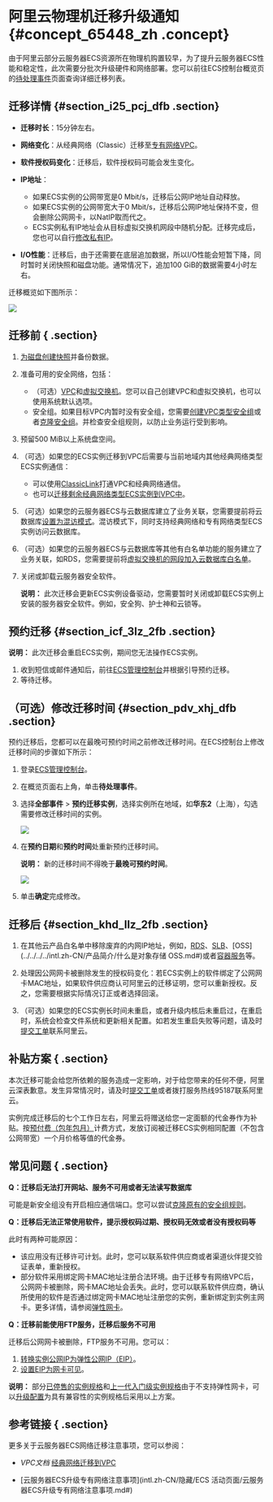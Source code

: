 # 阿里云物理机迁移升级通知 {#concept_65448_zh .concept}

由于阿里云部分云服务器ECS资源所在物理机购置较早，为了提升云服务器ECS性能和稳定性，此次需要分批次升级硬件和网络部署。您可以前往ECS控制台概览页的[待处理事件](https://ecs.console.aliyun.com/#/events/unsettled/securityGroupWarning)页面查询详细迁移列表。

## 迁移详情 {#section_i25_pcj_dfb .section}

-   **迁移时长**：15分钟左右。

-   **网络变化**：从经典网络（Classic）迁移至[专有网络VPC](../../../../intl.zh-CN/产品简介/什么是专有网络.md#)。

-   **软件授权码变化**：迁移后，软件授权码可能会发生变化。

-   **IP地址**：

    -   如果ECS实例的公网带宽是0 Mbit/s，迁移后公网IP地址自动释放。
    -   如果ECS实例的公网带宽大于0 Mbit/s，迁移后公网IP地址保持不变，但会删除公网网卡，以NatIP取而代之。
    -   ECS实例私有IP地址会从目标虚拟交换机网段中随机分配。迁移完成后，您也可以自行[修改私有IP](../../../../intl.zh-CN/网络/修改IPv4地址/修改私有IP地址.md#)。
-   **I/O性能**：迁移后，由于还需要在底层追加数据，所以I/O性能会短暂下降，同时暂时关闭快照和磁盘功能。通常情况下，追加100 GiB的数据需要4小时左右。


迁移概览如下图所示：

![](http://static-aliyun-doc.oss-cn-hangzhou.aliyuncs.com/assets/img/10948/155549105511990_zh-CN.png)

## 迁移前 { .section}

1.  [为磁盘创建快照](../../../../intl.zh-CN/快照/使用快照/创建快照.md#)并备份数据。

2.  准备可用的安全网络，包括：
    -   （可选）[VPC](../../../../intl.zh-CN/用户指南/专有网络和子网/管理专有网络.md#)和[虚拟交换机](../../../../intl.zh-CN/用户指南/专有网络和子网/管理交换机.md#)。您可以自己创建VPC和虚拟交换机，也可以使用系统默认选项。
    -   安全组。如果目标VPC内暂时没有安全组，您需要[创建VPC类型安全组](../../../../intl.zh-CN/安全/安全组/创建安全组.md#)或者[克隆安全组](../../../../intl.zh-CN/隐藏/新架构后需要隐藏的文档汇总/安全/克隆安全组.md#)。并检查安全组规则，以防止业务运行受到影响。
3.  预留500 MiB以上系统盘空间。

4.  （可选）如果您的ECS实例迁移到VPC后需要与当前地域内其他经典网络类型ECS实例通信：
    -   可以使用[ClassicLink](../../../../intl.zh-CN/用户指南/网络连接/ClassicLink/ClassicLink概述.md#)打通VPC和经典网络通信。
    -   也可以[迁移剩余经典网络类型ECS实例到VPC中](../../../../intl.zh-CN/最佳实践/经典网络迁移到VPC/迁移方案概述.md#)。
5.  （可选）如果您的云服务器ECS与云数据库建立了业务关联，您需要提前将云数据库[设置为混访模式](../../../../intl.zh-CN/最佳实践/经典网络迁移到VPC/云数据库混访/云数据库混访概述.md#)。混访模式下，同时支持经典网络和专有网络类型ECS实例访问云数据库。
6.  （可选）如果您的云服务器ECS与云数据库等其他有白名单功能的服务建立了业务关联，如RDS，您需要提前将[虚拟交换机的网段加入云数据库白名单](../../../../intl.zh-CN/用户指南/数据安全性/设置白名单.md#)。

7.  关闭或卸载云服务器安全软件。

    **说明：** 此次迁移会更新ECS实例设备驱动，您需要暂时关闭或卸载ECS实例上安装的服务器安全软件。例如，安全狗、护士神和云锁等。


## 预约迁移 {#section_icf_3lz_2fb .section}

**说明：** 此次迁移会重启ECS实例，期间您无法操作ECS实例。

1.  收到短信或邮件通知后，前往[ECS管理控制台](https://ecs.console.aliyun.com/)并根据引导预约迁移。
2.  等待迁移。


## （可选）修改迁移时间 {#section_pdv_xhj_dfb .section}

预约迁移后，您都可以在最晚可预约时间之前修改迁移时间。在ECS控制台上修改迁移时间的步骤如下所示：

1.  登录[ECS管理控制台](https://ecs.console.aliyun.com/)。

2.  在概览页面右上角，单击**待处理事件**。

3.  选择**全部事件** \> **预约迁移实例**，选择实例所在地域，如**华东2**（上海），勾选需要修改迁移时间的实例。

    ![](http://static-aliyun-doc.oss-cn-hangzhou.aliyuncs.com/assets/img/10948/155549105712006_zh-CN.png)

4.  在**预约日期**和**预约时间**处重新预约迁移时间。

    **说明：** 新的迁移时间不得晚于**最晚可预约时间**。

    ![](http://static-aliyun-doc.oss-cn-hangzhou.aliyuncs.com/assets/img/10948/155549105712007_zh-CN.png)

5.  单击**确定**完成修改。


## 迁移后 {#section_khd_llz_2fb .section}

1.  在其他云产品白名单中移除废弃的内网IP地址，例如，[RDS](../../../../intl.zh-CN/云数据库RDS简介/什么是云数据库RDS.md#)、[SLB](../../../../intl.zh-CN/产品简介/什么是负载均衡.md#)、[OSS](../../../../intl.zh-CN/产品简介/什么是对象存储 OSS.md#)或者[容器服务](../../../../intl.zh-CN/产品简介/什么是容器服务.md#)等。

2.  处理因公网网卡被删除发生的授权码变化：若ECS实例上的软件绑定了公网网卡MAC地址，如果软件供应商认可阿里云的迁移证明，您可以重新授权。反之，您需要根据实际情况订正或者选择回滚。

3.  （可选）如果您的ECS实例长时间未重启，或者升级内核后未重启过，在重启时，系统会检查文件系统和更新相关配置。如若发生重启失败等问题，请及时[提交工单](https://workorder-intl.console.aliyun.com/#/ticket/createIndex)联系阿里云。


## 补贴方案 { .section}

本次迁移可能会给您所依赖的服务造成一定影响，对于给您带来的任何不便，阿里云深表歉意。发生异常情况时，请及时[提交工单](https://workorder-intl.console.aliyun.com/#/ticket/createIndex)或者拨打服务热线95187联系阿里云。

实例完成迁移后的七个工作日左右，阿里云将赠送给您一定面额的代金券作为补贴。按[预付费（包年包月）](../../../../intl.zh-CN/产品定价/预付费（包年包月）.md#)计费方式，发放订阅被迁移ECS实例相同配置（不包含公网带宽）一个月价格等值的代金券。

## 常见问题 { .section}

**Q：迁移后无法打开网站、服务不可用或者无法读写数据库**

可能是新安全组没有开启相应通信端口。您可以尝试[克隆原有的安全组规则](../../../../intl.zh-CN/隐藏/新架构后需要隐藏的文档汇总/安全/克隆安全组.md#)。

**Q：迁移后无法正常使用软件，提示授权码过期、授权码无效或者没有授权码等**

此时有两种可能原因：

-   该应用没有迁移许可计划。此时，您可以联系软件供应商或者渠道伙伴提交验证表单，重新授权。
-   部分软件采用绑定网卡MAC地址注册合法环境。由于迁移专有网络VPC后，公网网卡被删除，网卡MAC地址会丢失。此时，您可以联系软件供应商，确认所使用的软件是否通过绑定网卡MAC地址注册您的实例，重新绑定到实例主网卡。更多详情，请参阅[弹性网卡](../../../../intl.zh-CN/网络/弹性网卡/弹性网卡概述.md#)。

**Q：迁移前能使用FTP服务，迁移后服务不可用**

迁移后公网网卡被删除，FTP服务不可用。您可以：

1.  [转换实例公网IP为弹性公网IP（EIP）](../../../../intl.zh-CN/网络/修改IPv4地址/公网IP转换为弹性公网IP.md#)。
2.  [设置EIP为网卡可见](../../../../intl.zh-CN/用户指南/设置EIP网卡可见.md#)。

**说明：** 部分[已停售的实例规格](https://www.alibabacloud.com/help/faq-detail/55263.htm)和[上一代入门级实例规格](../../../../intl.zh-CN/实例/选择实例规格/实例规格族汇总.md#xn4-n4-mn4-e4)由于不支持弹性网卡，可以[升级配置](../../../../intl.zh-CN/实例/升降配实例/升降配方式汇总.md#)为具有兼容性的实例规格后采用以上方案。

## 参考链接 { .section}

更多关于云服务器ECS网络迁移注意事项，您可以参阅：

-    *VPC文档* [经典网络迁移到VPC](../../../../intl.zh-CN/最佳实践/经典网络迁移到VPC/迁移方案概述.md#)

-   [云服务器ECS升级专有网络注意事项](intl.zh-CN/隐藏/ECS 活动页面/云服务器ECS升级专有网络注意事项.md#)


